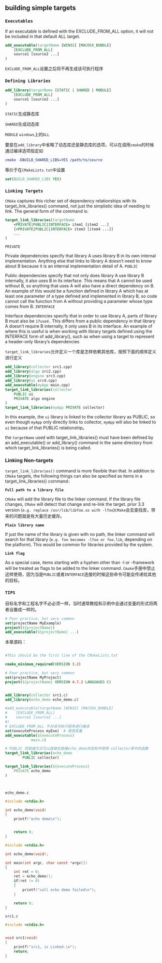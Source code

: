 ## building simple targets

### `Executables`

If an executable is defined with the EXCLUDE_FROM_ALL option, it will not be included in that default ALL target.

```cmake
add_executable(targetName [WIN32] [MACOSX_BUNDLE]
	[EXCLUDE_FROM_ALL]
	source1 [source2 ...]
)
```

`EXCLUDE_FROM_ALL`设置之后将不再生成该可执行程序

### `Defining Libraries`

```cmake
add_library(targetName [STATIC | SHARED | MODULE]
    [EXCLUDE_FROM_ALL]
    source1 [source2 ...]
)
```

`STATIC`生成静态库

`SHARED`生成动态库

`MODULE` `windows`上的`DLL`

要是在`add_library`中省略了动态库还是静态库的选项，可以在调用`cmake`的时候通过编译选项指定如

```cmake
cmake -DBUILD_SHARED_LIBS=YES /path/to/source
```

等价于在`CMakeLists.txt`中设置

```cmake
set(BUILD_SHARED_LIBS YES)
```



### `Linking Targets`

`CMake` captures this richer set of dependency relationships with its target_link_libraries() command, not just the simplistic idea of needing to link. The general form of the command is:

```cmake
target_link_libraries(targetName
    <PRIVATE|PUBLIC|INTERFACE> item1 [item2 ...]
    [<PRIVATE|PUBLIC|INTERFACE> item3 [item4 ...]]
    ...
)
```

`PRIVATE`

Private dependencies specify that library A uses library B in its own internal implementation. Anything else that links to library A doesn’t need to know about B because it is an internal implementation detail of A.
`PUBLIC`

Public dependencies specify that not only does library A use library B internally, it also uses B in its interface. This means that A cannot be used without B, so anything that uses A will also have a direct dependency on B. An example of this would be a function defined in library A which has at least one parameter of a type defined and implemented in library B, so code cannot call the function from A without providing a parameter whose type comes from B.
`INTERFACE`

Interface dependencies specify that in order to use library A, parts of library B must also be `17used.` This differs from a public dependency in that library A doesn’t require B internally, it only uses B in its interface. An example of where this is useful is when working with library targets defined using the INTERFACE form of add_library(), such as when using a target to represent a header-only library’s dependencies

`target_link_libraries`允许定义一个库是怎样依赖其他库，按照下面的顺序定义进行定义

```cmake
add_library(collector src1.cpp)
add_library(algo src2.cpp)
add_library(engine src3.cpp)
add_library(ui src4.cpp)
add_executable(myApp main.cpp)
target_link_libraries(collector 
    PUBLIC ui
    PRIVATE algo engine
)
target_link_libraries(myApp PRIVATE collector)
```

In this example, the `ui` library is linked to the collector library as PUBLIC, so even though `myApp` only directly links to collector, `myApp` will also be linked to `ui` because of that PUBLIC relationship。

the `targetName` used with target_link_libraries() must have been defined by an add_executable() or add_library() command in the same directory from which target_link_libraries() is being called.

### Linking Non-targets

`target_link_libraries()` command is more flexible than that. In addition to `CMake` targets, the following things can also be specified as items in a target_link_libraries() command`:`

**`Full path to a library file`**

`CMake` will add the library file to the linker command. If the library file changes, `CMake` will detect that change and re-link the target. prior 3.3 version (`e.g. replace /usr/lib/libfoo.so with -lfoo`)`CMake`会去查找库，带来的问题就是有大量历史缓存。

**`Plain library name`**

If just the name of the library is given with no path, the linker command will search for that library (`e.g. foo becomes -lfoo or foo.lib`, depending on the platform). This would be common for libraries provided by the system.

**`Link flag`**

As a special case, items starting with a hyphen other than -l or -framework will be treated as flags to be added to the linker command. `Cmake`手册中禁止这样使用，因为当是`PUBLIC`或者`INTERFACE`连接的时候这些命令可能会传递给其他的目标。



### `TIPS`

目标名字和工程名字不必必须一样，当时通常教程和示例中会通过变量的形式将两者设置成一样的。

```cmake
# Poor practice, but very common
set(projectName MyExample)
project(${projectName})
add_executable(${projectName} ...)
```







本章源码：

```cmake

#This should be the first line of the CMakeLists.txt

cmake_minimum_required(VERSION 3.2)

# Poor practice, but very common
set(projectName MyProject)
project(${projectName} VERSION 4.7.2 LANGUAGES C)


add_library(collector src1.c)
add_library(echo_demo echo_demo.c)

#add_executable(targetName [WIN32] [MACOSX_BUNDLE]
#    [EXCLUDE_FROM_ALL]
#    source1 [source2 ...]
#)
# EXCLUDE_FROM_ALL 不对该可执行程序进行编译
set(executeProcess myExe)  # 使用变量
add_executable(${executeProcess} 
            main.c)

# PUBLIC 的链接方式可以直接在链接echo_demo的目标中使用 collector库中的函数
target_link_libraries(echo_demo
        PUBLIC collector)

target_link_libraries(${executeProcess}
    PRIVATE echo_demo        
)           




```

`echo_demo.c`

```c
#include <stdio.h>

int echo_demo(void)
{
    printf("echo demo\n");


    return 0;
}
```

```c
#include <stdio.h>

int echo_demo(void);

int main(int argc, char const *argv[])
{
    int ret = 0;
    ret = echo_demo();
    if(ret != 0)
    {
        printf("call echo demo failed\n");
    }

    return 0;
}
```

`src1.c`

```c
#include <stdio.h>


void src1(void)
{
    printf("src1, is Linked.\n");
    return;
}
```









































